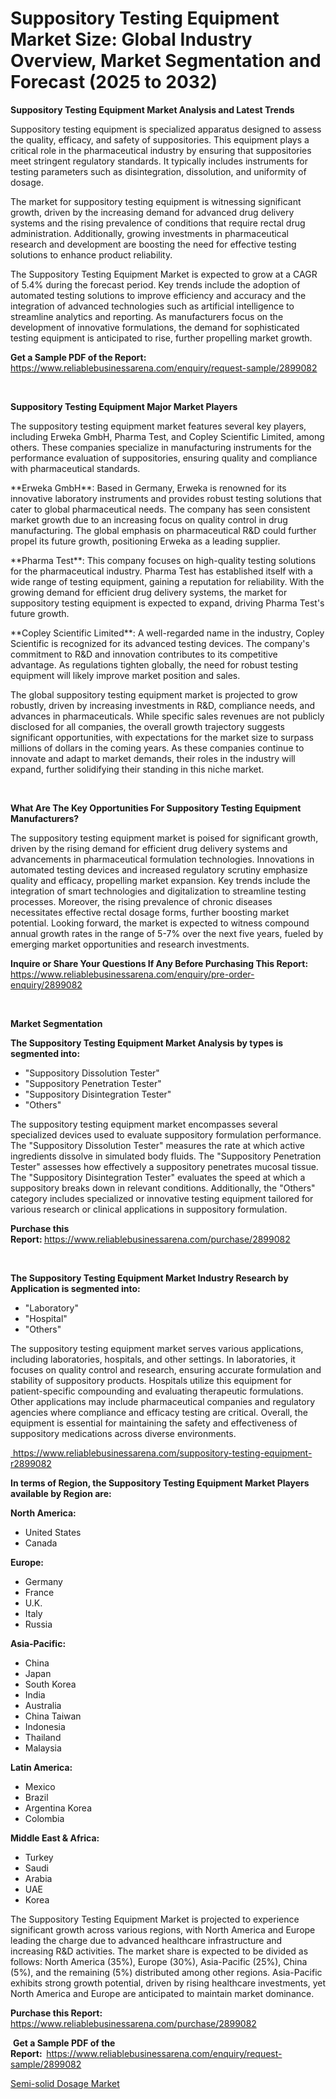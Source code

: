 <p><h1>Suppository Testing Equipment Market Size: Global Industry Overview, Market Segmentation and Forecast (2025 to 2032)</h1></p><p><strong>Suppository Testing Equipment Market Analysis and Latest Trends</strong></p>
<p><p>Suppository testing equipment is specialized apparatus designed to assess the quality, efficacy, and safety of suppositories. This equipment plays a critical role in the pharmaceutical industry by ensuring that suppositories meet stringent regulatory standards. It typically includes instruments for testing parameters such as disintegration, dissolution, and uniformity of dosage. </p><p>The market for suppository testing equipment is witnessing significant growth, driven by the increasing demand for advanced drug delivery systems and the rising prevalence of conditions that require rectal drug administration. Additionally, growing investments in pharmaceutical research and development are boosting the need for effective testing solutions to enhance product reliability.</p><p>The Suppository Testing Equipment Market is expected to grow at a CAGR of 5.4% during the forecast period. Key trends include the adoption of automated testing solutions to improve efficiency and accuracy and the integration of advanced technologies such as artificial intelligence to streamline analytics and reporting. As manufacturers focus on the development of innovative formulations, the demand for sophisticated testing equipment is anticipated to rise, further propelling market growth.</p></p>
<p><strong>Get a Sample PDF of the Report:&nbsp;</strong> <a href="https://www.reliablebusinessarena.com/enquiry/request-sample/2899082?utm_campaign=2637&utm_medium=2&utm_source=Github&utm_content=ia&utm_term=15032025&utm_id=suppository-testing-equipment">https://www.reliablebusinessarena.com/enquiry/request-sample/2899082</a></p>
<p>&nbsp;</p>
<p><strong>Suppository Testing Equipment Major Market Players</strong></p>
<p><p>The suppository testing equipment market features several key players, including Erweka GmbH, Pharma Test, and Copley Scientific Limited, among others. These companies specialize in manufacturing instruments for the performance evaluation of suppositories, ensuring quality and compliance with pharmaceutical standards.</p><p>**Erweka GmbH**: Based in Germany, Erweka is renowned for its innovative laboratory instruments and provides robust testing solutions that cater to global pharmaceutical needs. The company has seen consistent market growth due to an increasing focus on quality control in drug manufacturing. The global emphasis on pharmaceutical R&D could further propel its future growth, positioning Erweka as a leading supplier.</p><p>**Pharma Test**: This company focuses on high-quality testing solutions for the pharmaceutical industry. Pharma Test has established itself with a wide range of testing equipment, gaining a reputation for reliability. With the growing demand for efficient drug delivery systems, the market for suppository testing equipment is expected to expand, driving Pharma Test's future growth.</p><p>**Copley Scientific Limited**: A well-regarded name in the industry, Copley Scientific is recognized for its advanced testing devices. The company's commitment to R&D and innovation contributes to its competitive advantage. As regulations tighten globally, the need for robust testing equipment will likely improve market position and sales.</p><p>The global suppository testing equipment market is projected to grow robustly, driven by increasing investments in R&D, compliance needs, and advances in pharmaceuticals. While specific sales revenues are not publicly disclosed for all companies, the overall growth trajectory suggests significant opportunities, with expectations for the market size to surpass millions of dollars in the coming years. As these companies continue to innovate and adapt to market demands, their roles in the industry will expand, further solidifying their standing in this niche market.</p></p>
<p>&nbsp;</p>
<p><strong>What Are The Key Opportunities For Suppository Testing Equipment Manufacturers?</strong></p>
<p><p>The suppository testing equipment market is poised for significant growth, driven by the rising demand for efficient drug delivery systems and advancements in pharmaceutical formulation technologies. Innovations in automated testing devices and increased regulatory scrutiny emphasize quality and efficacy, propelling market expansion. Key trends include the integration of smart technologies and digitalization to streamline testing processes. Moreover, the rising prevalence of chronic diseases necessitates effective rectal dosage forms, further boosting market potential. Looking forward, the market is expected to witness compound annual growth rates in the range of 5-7% over the next five years, fueled by emerging market opportunities and research investments.</p></p>
<p><strong>Inquire or Share Your Questions If Any Before Purchasing This Report:</strong> <a href="https://www.reliablebusinessarena.com/enquiry/pre-order-enquiry/2899082?utm_campaign=2637&utm_medium=2&utm_source=Github&utm_content=ia&utm_term=15032025&utm_id=suppository-testing-equipment">https://www.reliablebusinessarena.com/enquiry/pre-order-enquiry/2899082</a></p>
<p>&nbsp;</p>
<p><strong>Market Segmentation</strong></p>
<p><strong>The Suppository Testing Equipment Market Analysis by types is segmented into:</strong></p>
<p><ul><li>"Suppository Dissolution Tester"</li><li>"Suppository Penetration Tester"</li><li>"Suppository Disintegration Tester"</li><li>"Others"</li></ul></p>
<p><p>The suppository testing equipment market encompasses several specialized devices used to evaluate suppository formulation performance. The "Suppository Dissolution Tester" measures the rate at which active ingredients dissolve in simulated body fluids. The "Suppository Penetration Tester" assesses how effectively a suppository penetrates mucosal tissue. The "Suppository Disintegration Tester" evaluates the speed at which a suppository breaks down in relevant conditions. Additionally, the "Others" category includes specialized or innovative testing equipment tailored for various research or clinical applications in suppository formulation.</p></p>
<p><strong>Purchase this Report:&nbsp;</strong><a href="https://www.reliablebusinessarena.com/purchase/2899082?utm_campaign=2637&utm_medium=2&utm_source=Github&utm_content=ia&utm_term=15032025&utm_id=suppository-testing-equipment">https://www.reliablebusinessarena.com/purchase/2899082</a></p>
<p>&nbsp;</p>
<p><strong>The Suppository Testing Equipment Market Industry Research by Application is segmented into:</strong></p>
<p><ul><li>"Laboratory"</li><li>"Hospital"</li><li>"Others"</li></ul></p>
<p><p>The suppository testing equipment market serves various applications, including laboratories, hospitals, and other settings. In laboratories, it focuses on quality control and research, ensuring accurate formulation and stability of suppository products. Hospitals utilize this equipment for patient-specific compounding and evaluating therapeutic formulations. Other applications may include pharmaceutical companies and regulatory agencies where compliance and efficacy testing are critical. Overall, the equipment is essential for maintaining the safety and effectiveness of suppository medications across diverse environments.</p></p>
<p><a href="https://www.reliablebusinessarena.com/suppository-testing-equipment-r2899082?utm_campaign=2637&utm_medium=2&utm_source=Github&utm_content=ia&utm_term=15032025&utm_id=suppository-testing-equipment">&nbsp;https://www.reliablebusinessarena.com/suppository-testing-equipment-r2899082</a></p>
<p><strong>In terms of Region, the Suppository Testing Equipment Market Players available by Region are:</strong></p>
<p>
    <p> <strong> North America: </strong>
        <ul>
            <li>United States</li>
            <li>Canada</li>
        </ul>
        </p> 
    <p> <strong> Europe: </strong>
        <ul>
            <li>Germany</li>
            <li>France</li>
            <li>U.K.</li>
            <li>Italy</li>
            <li>Russia</li>
        </ul>
        </p> 
    <p> <strong> Asia-Pacific: </strong>
        <ul>
            <li>China</li>
            <li>Japan</li>
            <li>South Korea</li>
            <li>India</li>
            <li>Australia</li>
            <li>China Taiwan</li>
            <li>Indonesia</li>
            <li>Thailand</li>
            <li>Malaysia</li>
        </ul>
        </p> 
    <p> <strong> Latin America: </strong>
        <ul>
            <li>Mexico</li>
            <li>Brazil</li>
            <li>Argentina Korea</li>
            <li>Colombia</li>
        </ul>
        </p> 
    <p> <strong> Middle East & Africa: </strong>
        <ul>
            <li>Turkey</li>
            <li>Saudi</li>
            <li>Arabia</li>
            <li>UAE</li>
            <li>Korea</li>
        </ul>
    </p>
    </p>
<p><p>The Suppository Testing Equipment Market is projected to experience significant growth across various regions, with North America and Europe leading the charge due to advanced healthcare infrastructure and increasing R&D activities. The market share is expected to be divided as follows: North America (35%), Europe (30%), Asia-Pacific (25%), China (5%), and the remaining (5%) distributed among other regions. Asia-Pacific exhibits strong growth potential, driven by rising healthcare investments, yet North America and Europe are anticipated to maintain market dominance.</p></p>
<p><strong>Purchase this Report: </strong><a href="https://www.reliablebusinessarena.com/purchase/2899082?utm_campaign=2637&utm_medium=2&utm_source=Github&utm_content=ia&utm_term=15032025&utm_id=suppository-testing-equipment">https://www.reliablebusinessarena.com/purchase/2899082</a></p>
<p>&nbsp;<strong>Get a Sample PDF of the Report:&nbsp;&nbsp;</strong><a href="https://www.reliablebusinessarena.com/enquiry/request-sample/2899082?utm_campaign=2637&utm_medium=2&utm_source=Github&utm_content=ia&utm_term=15032025&utm_id=suppository-testing-equipment">https://www.reliablebusinessarena.com/enquiry/request-sample/2899082</a></p>
<p><strong></strong></p>
<p><p><a href="https://github.com/ovtkosle/Market-Research-Report-List-1/blob/main/semi-solid-dosage-market.md?utm_campaign=2637&utm_medium=2&utm_source=Github&utm_content=ia&utm_term=15032025&utm_id=suppository-testing-equipment">Semi-solid Dosage Market</a></p></p>
